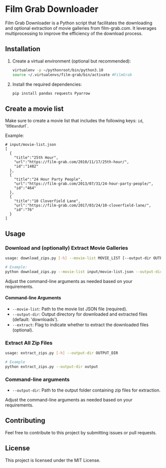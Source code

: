 # Film Grab Downloader

Film Grab Downloader is a Python script that facilitates the downloading and optional extraction of movie galleries from film-grab.com. It leverages multiprocessing to improve the efficiency of the download process.

## Installation

1. Create a virtual environment (optional but recommended):
    ```bash
    virtualenv -p ~/pythonroot/bin/python3.10
    source ~/.virtualenvs/film-grab/bin/activate #FilmGrab
    ```

2. Install the required dependencies:
    ```bash
    pip install pandas requests Pyarrow
    ```

## Create a movie list

Make sure to create a movie list that includes the following keys: `id`, 'title` and `url`. 

Example:

```
# input/movie-list.json
[
  {
    "title":"25th Hour",
    "url":"https://film-grab.com/2010/11/17/25th-hour/",
    "id":"1482"
  },
  {
    "title":"24 Hour Party People",
    "url":"https://film-grab.com/2013/07/31/24-hour-party-people/",
    "id":"464"
  },
  {
    "title":"10 Cloverfield Lane",
    "url":"https://film-grab.com/2017/03/24/10-cloverfield-lane/",
    "id":"76"
  }
]

```


## Usage

### Download and (optionally) Extract Movie Galleries

```bash
usage: download_zips.py [-h] --movie-list MOVIE_LIST [--output-dir OUTPUT_DIR] [--extract]

# Example:
python download_zips.py --movie-list input/movie-list.json --output-dir output --extract
```
Adjust the command-line arguments as needed based on your requirements.

#### Command-line Arguments
* `--movie-list`: Path to the movie list JSON file (required).
* `--output-dir`: Output directory for downloaded and extracted files (default: 'downloads').
* `--extract`: Flag to indicate whether to extract the downloaded files (optional).


### Extract All Zip Files
```bash
usage: extract_zips.py [-h] --output-dir OUTPUT_DIR

# Example
python extract_zips.py --output-dir output
```
### Command-line arguments

- `--output-dir`: Path to the output folder containing zip files for extraction.


Adjust the command-line arguments as needed based on your requirements.


## Contributing
Feel free to contribute to this project by submitting issues or pull requests.

## License
This project is licensed under the MIT License.

